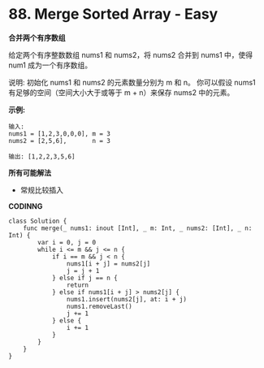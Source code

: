 # 88. Merge Sorted Array - Easy
**合并两个有序数组**

给定两个有序整数数组 nums1 和 nums2，将 nums2 合并到 nums1 中，使得 num1 成为一个有序数组。

说明:
初始化 nums1 和 nums2 的元素数量分别为 m 和 n。
你可以假设 nums1 有足够的空间（空间大小大于或等于 m + n）来保存 nums2 中的元素。

**示例:**
```
输入:
nums1 = [1,2,3,0,0,0], m = 3
nums2 = [2,5,6],       n = 3

输出: [1,2,2,3,5,6]
```
**所有可能解法**

- 常规比较插入

**CODINNG**

```
class Solution {
    func merge(_ nums1: inout [Int], _ m: Int, _ nums2: [Int], _ n: Int) {
        var i = 0, j = 0
        while i <= m && j <= n {
            if i == m && j < n {
                nums1[i + j] = nums2[j]
                j = j + 1
            } else if j == n {
                return
            } else if nums1[i + j] > nums2[j] {
                nums1.insert(nums2[j], at: i + j)
                nums1.removeLast()
                j += 1
            } else {
                i += 1
            }
        }
    }
}
```
